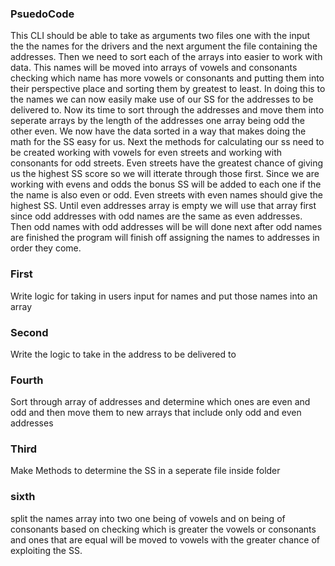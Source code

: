 ### PsuedoCode

This CLI should be able to take as arguments two files one with the input the the names for the drivers and the next argument the file containing the addresses. Then we need to sort each of the arrays into easier to work with data. This names will be moved into arrays of vowels and consonants checking which name has more vowels or consonants and putting them into their perspective place and sorting them by greatest to least. In doing this to the names we can now easily make use of our SS for the addresses to be delivered to. Now its time to sort through the addresses and move them into seperate arrays by the length of the addresses one array being odd the other even. We now have the data sorted in a way that makes doing the math for the SS easy for us. Next the methods for calculating our ss
need to be created working with vowels for even streets and working with consonants for odd streets. Even streets have the greatest chance of giving us the highest SS score so we will itterate through those first. Since we are working with evens and odds the bonus SS will be added to each one if the the name is also even or odd. Even streets with even names should give the highest SS. Until even addresses array is empty we will use that array first since odd addresses with odd names are the same as even addresses. Then odd names with odd addresses will be will done next after odd names are finished the program will finish off assigning the names to addresses in order they come.

### First

Write logic for taking in users input for names and put those names into an array

### Second

Write the logic to take in the address to be delivered to

### Fourth

Sort through array of addresses and determine which ones are even and odd and then move them to new arrays that include only odd and even addresses

### Third

Make Methods to determine the SS in a seperate file inside folder

### sixth

split the names array into two one being of vowels and on being of consonants based on checking which is greater the vowels or consonants and ones that are equal will be moved to vowels with the greater chance of exploiting the SS.
